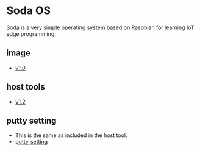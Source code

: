 # Soda OS
Soda is a very simple operating system based on Raspbian for learning IoT edge programming.

## image
- [v1.0](https://drive.google.com/open?id=1CO5UnX5VcYjJtKwTM_WEREL6Ye8SCvt3)

## host tools
- [v1.2](https://drive.google.com/open?id=14Ls-E2IDwqtLj4psC74JAFv8WB9D_C9Y) 

## putty setting
- This is the same as included in the host tool.
- [putty_setting](https://drive.google.com/open?id=1KDN3HKD8FcQ7Vx39PgyxYPIpyrg8AF5C)
